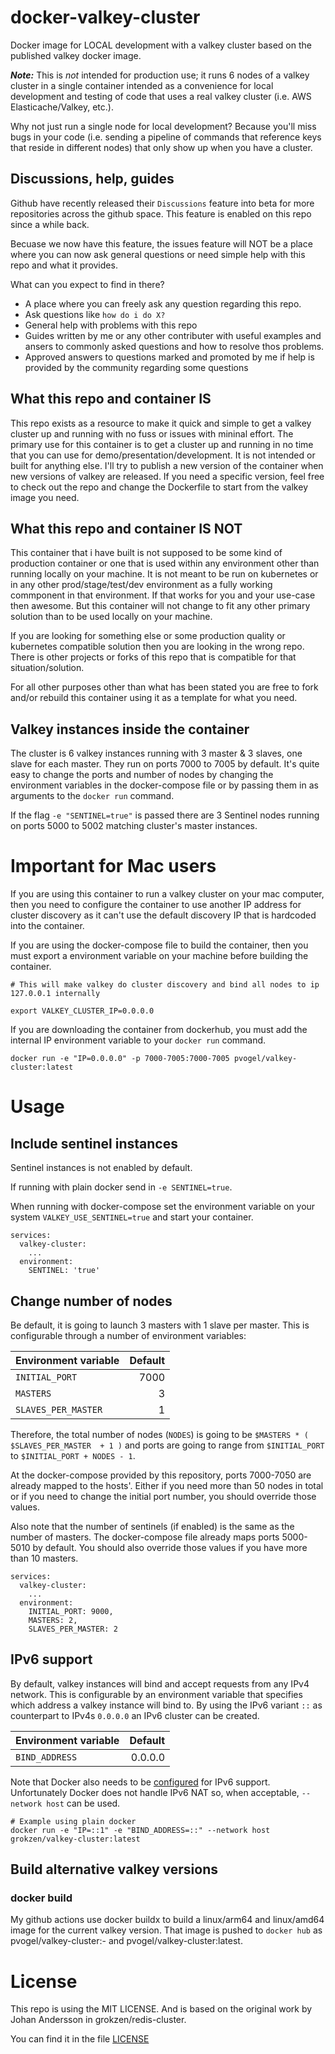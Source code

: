 # docker-valkey-cluster

Docker image for LOCAL development with a valkey cluster based on the published valkey docker image.

***Note:*** This is _not_ intended for production use; it runs 6 nodes of a valkey cluster in a single container intended as a convenience for local development and testing of code that uses a real valkey cluster (i.e. AWS Elasticache/Valkey, etc.).  

Why not just run a single node for local development?  Because you'll miss bugs in your code (i.e. sending a pipeline of commands that reference keys that reside in different nodes) that only show up when you have a cluster.  

## Discussions, help, guides

Github have recently released their `Discussions` feature into beta for more repositories across the github space. This feature is enabled on this repo since a while back.

Becuase we now have this feature, the issues feature will NOT be a place where you can now ask general questions or need simple help with this repo and what it provides.

What can you expect to find in there?

 - A place where you can freely ask any question regarding this repo.
 - Ask questions like `how do i do X?`
 - General help with problems with this repo
 - Guides written by me or any other contributer with useful examples and ansers to commonly asked questions and how to resolve thos problems.
 - Approved answers to questions marked and promoted by me if help is provided by the community regarding some questions


## What this repo and container IS

This repo exists as a resource to make it quick and simple to get a valkey cluster up and running with no fuss or issues with mininal effort. The primary use for this container is to get a cluster up and running in no time that you can use for demo/presentation/development. It is not intended or built for anything else.  I'll try to publish a new version of the container when new versions of valkey are released.  If you need a specific version, feel free to check out the repo and change the Dockerfile to start from the valkey image you need.


## What this repo and container IS NOT

This container that i have built is not supposed to be some kind of production container or one that is used within any environment other than running locally on your machine. It is not meant to be run on kubernetes or in any other prod/stage/test/dev environment as a fully working commponent in that environment. If that works for you and your use-case then awesome. But this container will not change to fit any other primary solution than to be used locally on your machine.

If you are looking for something else or some production quality or kubernetes compatible solution then you are looking in the wrong repo. There is other projects or forks of this repo that is compatible for that situation/solution.

For all other purposes other than what has been stated you are free to fork and/or rebuild this container using it as a template for what you need.



## Valkey instances inside the container

The cluster is 6 valkey instances running with 3 master & 3 slaves, one slave for each master. They run on ports 7000 to 7005 by default.  It's quite easy to change the ports and number of nodes by changing the environment variables in the docker-compose file or by passing them in as arguments to the `docker run` command.

If the flag `-e "SENTINEL=true"` is passed there are 3 Sentinel nodes running on ports 5000 to 5002 matching cluster's master instances.




# Important for Mac users

If you are using this container to run a valkey cluster on your mac computer, then you need to configure the container to use another IP address for cluster discovery as it can't use the default discovery IP that is hardcoded into the container.

If you are using the docker-compose file to build the container, then you must export a environment variable on your machine before building the container.

```
# This will make valkey do cluster discovery and bind all nodes to ip 127.0.0.1 internally

export VALKEY_CLUSTER_IP=0.0.0.0
```

If you are downloading the container from dockerhub, you must add the internal IP environment variable to your `docker run` command.

```
docker run -e "IP=0.0.0.0" -p 7000-7005:7000-7005 pvogel/valkey-cluster:latest
```



# Usage


## Include sentinel instances

Sentinel instances is not enabled by default.

If running with plain docker send in `-e SENTINEL=true`.

When running with docker-compose set the environment variable on your system `VALKEY_USE_SENTINEL=true` and start your container.

    services:
      valkey-cluster:
        ...
      environment:
        SENTINEL: 'true'


## Change number of nodes

Be default, it is going to launch 3 masters with 1 slave per master. This is configurable through a number of environment variables:

| Environment variable | Default |
| -------------------- |--------:|
| `INITIAL_PORT`       |    7000 |
| `MASTERS`            |       3 |
| `SLAVES_PER_MASTER`  |       1 | 

Therefore, the total number of nodes (`NODES`) is going to be `$MASTERS * ( $SLAVES_PER_MASTER  + 1 )` and ports are going to range from `$INITIAL_PORT` to `$INITIAL_PORT + NODES - 1`.

At the docker-compose provided by this repository, ports 7000-7050 are already mapped to the hosts'. Either if you need more than 50 nodes in total or if you need to change the initial port number, you should override those values.

Also note that the number of sentinels (if enabled) is the same as the number of masters. The docker-compose file already maps ports 5000-5010 by default. You should also override those values if you have more than 10 masters.

    services:
      valkey-cluster:
        ...
      environment:
        INITIAL_PORT: 9000,
        MASTERS: 2,
        SLAVES_PER_MASTER: 2


## IPv6 support

By default, valkey instances will bind and accept requests from any IPv4 network.
This is configurable by an environment variable that specifies which address a valkey instance will bind to.
By using the IPv6 variant `::` as counterpart to IPv4s `0.0.0.0` an IPv6 cluster can be created.

| Environment variable | Default |
| -------------------- | ------: |
| `BIND_ADDRESS`       | 0.0.0.0 |

Note that Docker also needs to be [configured](https://docs.docker.com/config/daemon/ipv6/) for IPv6 support.
Unfortunately Docker does not handle IPv6 NAT so, when acceptable, `--network host` can be used.

    # Example using plain docker
    docker run -e "IP=::1" -e "BIND_ADDRESS=::" --network host grokzen/valkey-cluster:latest


## Build alternative valkey versions


### docker build

My github actions use docker buildx to build a linux/arm64 and linux/amd64 image for the current valkey version. That image is pushed to `docker hub` as pvogel/valkey-cluster:<valkey-version>-<git tag> and pvogel/valkey-cluster:latest.


# License

This repo is using the MIT LICENSE.  And is based on the original work by Johan Andersson in grokzen/redis-cluster.  

You can find it in the file [LICENSE](LICENSE)
